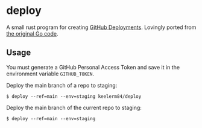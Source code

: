 # deploy

A small rust program for creating [GitHub Deployments][github-deployments].
Lovingly ported from [the original Go code][ported-from-go].

## Usage

You must generate a GitHub Personal Access Token and save it in the environment
variable `GITHUB_TOKEN`.

Deploy the main branch of a repo to staging:

```console
$ deploy --ref=main --env=staging keelerm84/deploy
```

Deploy the main branch of the current repo to staging:

```console
$ deploy --ref=main --env=staging
```

[github-deployments]: https://developer.github.com/v3/repos/deployments/
[ported-from-go]: https://github.com/remind101/deploy

